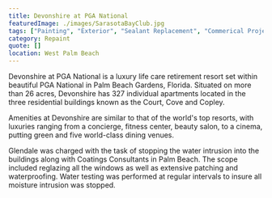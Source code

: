 ```yaml
---
title: Devonshire at PGA National
featuredImage: ./images/SarasotaBayClub.jpg
tags: ["Painting", "Exterior", "Sealant Replacement", "Commerical Projects"]
category: Repaint
quote: []
location: West Palm Beach
---
```


Devonshire at PGA National is a luxury life care retirement resort set within beautiful PGA National in Palm Beach Gardens, Florida. Situated on more than 26 acres, Devonshire has 327 individual apartments located in the three residential buildings known as the Court, Cove and Copley.

Amenities at Devonshire are similar to that of the world's top resorts, with luxuries ranging from a concierge, fitness center, beauty salon, to a cinema, putting green and five world-class dining venues.

Glendale was charged with the task of stopping the water intrusion into the buildings along with Coatings Consultants in Palm Beach. The scope included reglazing all the windows as well as extensive patching and waterproofing. Water testing was performed at regular intervals to insure all moisture intrusion was stopped.